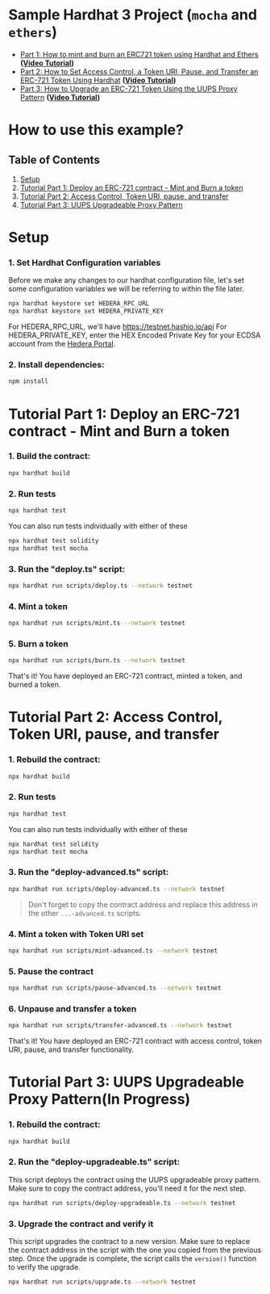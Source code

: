 # Sample Hardhat 3 Project (`mocha` and `ethers`)

- [Part 1: How to mint and burn an ERC721 token using Hardhat and Ethers](https://docs.hedera.com/hedera/tutorials/smart-contracts/how-to-mint-and-burn-an-erc-721-token-using-hardhat-and-ethers-part-1) **([Video Tutorial](https://www.youtube.com/watch?v=B23aVhaCARU))**
- [Part 2: How to Set Access Control, a Token URI, Pause, and Transfer an ERC-721 Token Using Hardhat](https://docs.hedera.com/hedera/tutorials/smart-contracts/how-to-set-access-control-a-token-uri-pause-and-transfer-an-erc-721-token-using-hardhat-part-2) **([Video Tutorial](https://www.youtube.com/watch?v=UBlppu3sJVg&list=PLcaTa5RR9SuA__8rzCKru8Y_F6iMJPEUD&index=25))**
- [Part 3: How to Upgrade an ERC-721 Token Using the UUPS Proxy Pattern](https://docs.hedera.com/hedera/tutorials/smart-contracts/how-to-upgrade-an-erc-721-token-with-openzeppelin-uups-proxies-and-hardhat-part-3) **([Video Tutorial](https://www.youtube.com/watch?v=vI-9WTFMy7U))**

# How to use this example?

## Table of Contents

1. [Setup](#setup)
2. [Tutorial Part 1: Deploy an ERC-721 contract - Mint and Burn a token](#tutorial-part-1-deploy-an-erc-721-contract---mint-and-burn-a-token)
3. [Tutorial Part 2: Access Control, Token URI, pause, and transfer](#tutorial-part-2-access-control-token-uri-pause-and-transfer)
4. [Tutorial Part 3: UUPS Upgradeable Proxy Pattern](#tutorial-part-3-uups-upgradeable-proxy-pattern)

# Setup

### 1. Set Hardhat Configuration variables

Before we make any changes to our hardhat configuration file, let's set some configuration variables we will be referring to within the file later.

```bash
npx hardhat keystore set HEDERA_RPC_URL
npx hardhat keystore set HEDERA_PRIVATE_KEY
```

For HEDERA_RPC_URL, we'll have https://testnet.hashio.io/api
For HEDERA_PRIVATE_KEY, enter the HEX Encoded Private Key for your ECDSA account from the [Hedera Portal](https://portal.hedera.com/).

### 2. Install dependencies:

```bash
npm install
```

# Tutorial Part 1: Deploy an ERC-721 contract - Mint and Burn a token

### 1. Build the contract:

```bash
npx hardhat build
```

### 2. Run tests

```bash
npx hardhat test
```

You can also run tests individually with either of these

```bash
npx hardhat test solidity
npx hardhat test mocha
```

### 3. Run the "deploy.ts" script:

```bash
npx hardhat run scripts/deploy.ts --network testnet
```

### 4. Mint a token

```bash
npx hardhat run scripts/mint.ts --network testnet
```

### 5. Burn a token

```bash
npx hardhat run scripts/burn.ts --network testnet
```

That's it! You have deployed an ERC-721 contract, minted a token, and burned a token.

# Tutorial Part 2: Access Control, Token URI, pause, and transfer

### 1. Rebuild the contract:

```bash
npx hardhat build
```

### 2. Run tests

```bash
npx hardhat test
```

You can also run tests individually with either of these

```bash
npx hardhat test solidity
npx hardhat test mocha
```

### 3. Run the "deploy-advanced.ts" script:

```bash
npx hardhat run scripts/deploy-advanced.ts --network testnet
```

> Don't forget to copy the contract address and replace this address in the other `...-advanced.ts` scripts.

### 4. Mint a token with Token URI set

```bash
npx hardhat run scripts/mint-advanced.ts --network testnet
```

### 5. Pause the contract

```bash
npx hardhat run scripts/pause-advanced.ts --network testnet
```

### 6. Unpause and transfer a token

```bash
npx hardhat run scripts/transfer-advanced.ts --network testnet
```

That's it! You have deployed an ERC-721 contract with access control, token URI, pause, and transfer functionality.

# Tutorial Part 3: UUPS Upgradeable Proxy Pattern(In Progress)

### 1. Rebuild the contract:

```bash
npx hardhat build
```

### 2. Run the "deploy-upgradeable.ts" script:

This script deploys the contract using the UUPS upgradeable proxy pattern. Make sure to copy the contract address, you'll need it for the next step.

```bash
npx hardhat run scripts/deploy-upgradeable.ts --network testnet
```

### 3. Upgrade the contract and verify it

This script upgrades the contract to a new version. Make sure to replace the contract address in the script with the one you copied from the previous step. Once the upgrade is complete, the script calls the `version()` function to verify the upgrade.

```bash
npx hardhat run scripts/upgrade.ts --network testnet
```
